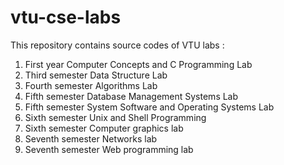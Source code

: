 vtu-cse-labs
============

This repository contains source codes of VTU labs : 

1. First year Computer Concepts and C Programming Lab
2. Third semester Data Structure Lab
3. Fourth semester Algorithms Lab 
4. Fifth semester Database Management Systems Lab
5. Fifth semester System Software and Operating Systems Lab
6. Sixth semester Unix and Shell Programming
7. Sixth semester Computer graphics lab
8. Seventh semester Networks lab
9. Seventh semester Web programming lab
